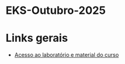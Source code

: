 # EKS-Outubro-2025

# Links gerais 
- [Acesso ao laboratório e material do curso](https://us-east-1.student.classrooms.aws.training/class/ilt%231pWJYGQTTKKbuzRHBCWUww)